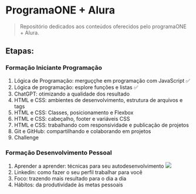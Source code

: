 # ProgramaONE + Alura
> Repositório dedicados aos conteúdos oferecidos pelo programaONE + Alura.

## Etapas: 

### Formação Iniciante Programação

1. Lógica de Programação: merguççhe em programação com JavaScript :white_check_mark:
2. Lógica de programação: esplore funções e listas :white_check_mark:
3. ChatGPT: otimizando a qualidade dos resultado
4. HTML e CSS: ambientes de desenvolvimento, estrutura de arquivos e tags 
5. HTML e CSS: Classes, posicionamento e Flexbox
6. HTML e CSS: cabeçalho, footer e variáveis CSS
7. HTML e CSS: trabalhando com responsividade e publicação de projetos
8. Git e GitHub: compartilhando e colaborando em projetos
9. Challenge

### Formação Desenvolvimento Pessoal

1. Aprender a aprender: técnicas para seu autodesenvolvimento ![](https://geps.dev/progress/75)
2. Linkedin: como fazer o seu perfil trabalhar para você
3. Foco: trazendo mais resultado para o dia a dia
4. Hábitos: da produtividade às metas pessoais